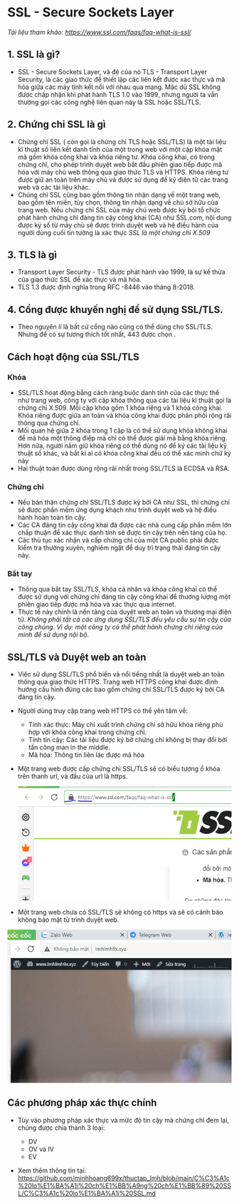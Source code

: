 # SSL - Secure Sockets Layer
*Tài liệu tham khảo: https://www.ssl.com/faqs/faq-what-is-ssl/*
## 1. SSL là gì?
- SSL - Secure Sockets Layer, và đệ của nó TLS - Transport Layer Security, là các giao thức để thiết lập các liên kết được xác thực và mã hóa giữa các máy tính kết nối với nhau qua mạng. Mặc dù SSL không được chấp nhận khi phát hành TLS 1.0 vào 1999, nhưng người ta vẫn thường gọi các công nghệ liên quan này là SSL hoặc SSL/TLS.
## 2. Chứng chỉ SSL là gì
- Chứng chỉ SSL ( còn gọi là chứng chỉ TLS hoặc SSL/TLS) là một tài liệu kĩ thuật số liên kết danh tính của một trong web với một cặp khóa mật mã gồm khóa công khai và khóa riêng tư. Khóa công khai, có trong chứng chỉ, cho phép trình duyệt web bắt đầu phiên giao tiếp được mã hóa với máy chủ web thông qua giao thức TLS và HTTPS. Khóa riêng tư được giữ an toàn trên máy chủ và được sử dụng để kỹ điện tử các trang web và các tài liệu khác.
- Chúng chỉ SSL cũng bao gồm thông tin nhận dạng về một trang web, bao gồm tên miền, tùy chọn, thông tin nhận dạng về chủ sở hữu của trang web. Nếu chứng chỉ SSL của máy chủ web được ký bỏi tổ chức phát hành chứng chỉ đáng tin cậy công khai (CA) như SSL.com, nội dung được ký số từ máy chủ sẽ được trình duyệt web và hệ điều hành của người dùng cuối tin tưởng là xác thực
*SSL là một chứng chỉ X.509*
## 3. TLS là gì
- Transport Layer Security - TLS được phát hành vào 1999, là sự kế thừa của giao thức SSL để xác thực và mã hóa.
- TLS 1.3 được định nghĩa trong RFC -8446 vào tháng 8-2018.
## 4. Cổng được khuyến nghị để sử dụng SSL/TLS.
- Theo nguyên lí là bất cứ cổng nào cũng có thể dùng cho SSL/TLS. Nhưng để có sự tương thích tốt nhất, 443 được chọn .
## Cách hoạt động của SSL/TLS
### Khóa
- SSL/TLS hoạt động bằng cách ràng buộc danh tính của các thực thể như trang web, công ty với cặp khóa thông qua các tài liệu kĩ thuật gọi là chứng chỉ X.509. Mỗi cặp khóa gồm 1 khóa riêng và 1 khóa công khai. Khóa riêng được giữa an toàn và khóa công khai được phân phối rộng rãi thông qua chứng chỉ.
- Mối quan hệ giữa 2 khóa trong 1 cặp là có thể sử dụng khóa không khai để mã hóa một thông điệp mà chỉ có thể được giải mã bằng khóa riêng. Hơn nữa, người nắm giữ khóa riêng có thể dùng nó để ký các tài liệu kỹ thuật số khác, và bất kì ai có khóa công khai đều có thể xác minh chữ ký này
- Hai thuật toán được dùng rộng rãi nhất trong SSL/TLS là ECDSA và RSA.
### Chứng chỉ
- Nếu bản thân chứng chỉ SSL/TLS được ký bởi CA như SSL, thì chứng chỉ sẽ được phần mềm ứng dụng khách như trình duyệt web và hệ điều hành hoàn toàn tin cậy.
- Các CA đáng tin cậy công khai đã được các nhà cung cấp phần mềm lớn chấp thuận để xác thực danh tính sẽ được tin cậy trên nền tảng của họ.
- Các thủ tục xác nhận và cấp chứng chỉ của một CA public phải được kiểm tra thường xuyên, nghiêm ngặt để duy trì trạng thái đáng tin cậy này.
### Bắt tay
- Thông qua bắt tay SSL/TLS, khóa cá nhân và khóa công khai có thể được sử dụng với chứng chỉ đáng tin cậy công khai để thương lượng một phiên giao tiếp được mã hóa và xác thực qua internet.
- Thực tế này chính là nền tảng của duyệt web an toàn và thương mại điện tử.
*Không phải tất cả các ứng dụng SSL/TLS đều yêu cầu sự tin cậy của công chúng. Ví dụ: một công ty có thể phát hành chứng chỉ riêng của mình để sử dụng nội bộ.*
## SSL/TLS và Duyệt web an toàn
- Việc sử dụng SSL/TLS phổ biến và nổi tiếng nhất là duyệt web an toàn thông qua giao thức HTTPS. Trang web HTTPS công khai được định hướng cấu hình đúng các bao gồm chứng chỉ SSL/TLS được ký bởi CA đáng tin cậy.
- Người dùng truy cập trang web HTTPS có thể yên tâm về:
    + Tính xác thực: Máy chỉ xuất trình chứng chỉ sở hữu khóa riêng phù hợp với khóa công khai trong chứng chỉ.
    + Tính tin cậy: Các tài liệu được ký bở chứng chỉ không bị thay đổi bởi tấn công man in the middle.
    + Mã hóa: Thông tin liên lác được mã hóa
- Một trang web được cấp chứng chỉ SSL/TLS sẽ có biểu tượng ổ khóa trên thanh  url, và đầu của url là https.

    <img src="image/1.PNG">

- Một trang web chưa có SSL/TLS sẽ không có https và sẽ có cảnh báo không bảo mật từ trình duyệt web.

<img src="image/2.PNG">

## Các phương pháp xác thực chính 
- Tùy vào phương pháp xác thực và mức độ tin cậy mà chứng chỉ đem lại, chúng được chia thành 3 loại:
    + DV
    + OV và IV
    + EV

- Xem thêm thông tin tại: https://github.com/minhhoang699x/thuctap_lmh/blob/main/C%C3%A1c%20lo%E1%BA%A1i%20ch%E1%BB%A9ng%20ch%E1%BB%89%20SSL/C%C3%A1c%20lo%E1%BA%A1i%20SSL.md